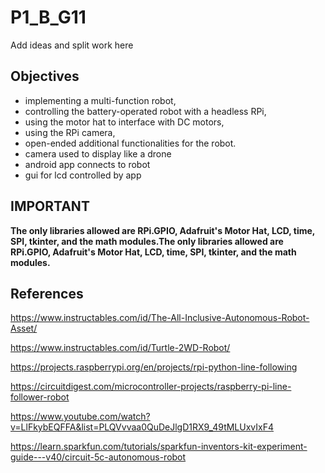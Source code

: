 # P1_B_G11

Add ideas and split work here

## Objectives 
- implementing a multi-function robot,
- controlling the battery-operated robot with a headless RPi,
- using the motor hat to interface with DC motors,
- using the RPi camera,
- open-ended additional functionalities for the robot.
- camera used to display like a drone
- android app connects to robot
- gui for lcd controlled by app

## IMPORTANT
**The only libraries allowed are RPi.GPIO, Adafruit's Motor Hat, LCD, time, SPI, tkinter, and the math modules.The only libraries allowed are RPi.GPIO, Adafruit's Motor Hat, LCD, time, SPI, tkinter, and the math modules.**

## References
https://www.instructables.com/id/The-All-Inclusive-Autonomous-Robot-Asset/

https://www.instructables.com/id/Turtle-2WD-Robot/

https://projects.raspberrypi.org/en/projects/rpi-python-line-following

https://circuitdigest.com/microcontroller-projects/raspberry-pi-line-follower-robot

https://www.youtube.com/watch?v=LlFkybEQFFA&list=PLQVvvaa0QuDeJlgD1RX9_49tMLUxvIxF4

https://learn.sparkfun.com/tutorials/sparkfun-inventors-kit-experiment-guide---v40/circuit-5c-autonomous-robot
